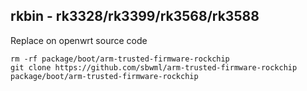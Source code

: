 ## rkbin - rk3328/rk3399/rk3568/rk3588

Replace on openwrt source code

```shell
rm -rf package/boot/arm-trusted-firmware-rockchip
git clone https://github.com/sbwml/arm-trusted-firmware-rockchip package/boot/arm-trusted-firmware-rockchip
```

